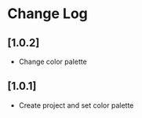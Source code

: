 # Change Log

## [1.0.2]

- Change color palette

## [1.0.1]

- Create project and set color palette
